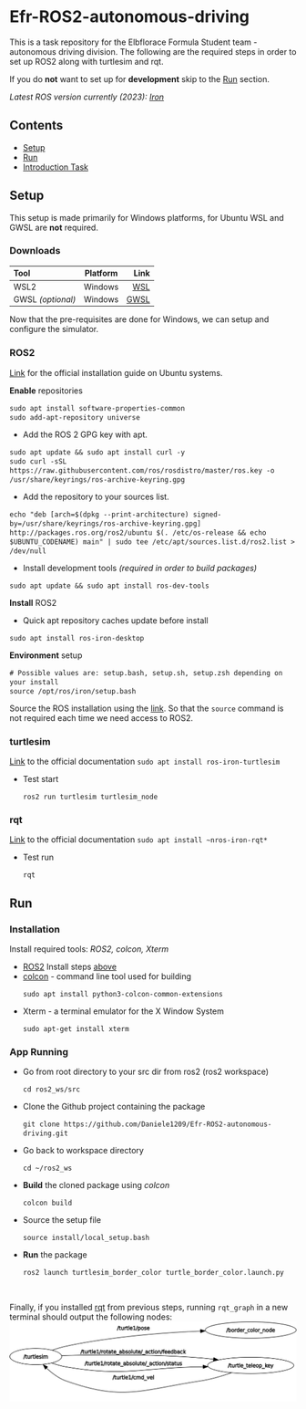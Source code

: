 # Efr-ROS2-autonomous-driving

This is a task repository for the Elbflorace Formula Student team - autonomous driving division.
The following are the required steps in order to set up ROS2 along with turtlesim and rqt. 

If you do **not** want to set up for **development** skip to the [Run](#run) section.

*Latest ROS version currently (2023): [Iron](https://docs.ros.org/en/iron/index.html)*


## Contents
- [Setup](#setup)
- [Run](#run)
- [Introduction Task](#introduction)

## Setup
This setup is made primarily for Windows platforms, for Ubuntu WSL and GWSL are **not** required.
### Downloads
| Tool              | Platform |                                                         Link |
| :---------------- | :------: | -----------------------------------------------------------: |
| WSL2              | Windows  | [WSL](https://learn.microsoft.com/en-us/windows/wsl/install) |
| GWSL *(optional)* | Windows  |                      [GWSL](https://opticos.github.io/gwsl/) |

<p> Now that the pre-requisites are done for Windows, we can setup and configure the simulator.

### ROS2
[Link](https://docs.ros.org/en/iron/Installation/Ubuntu-Install-Debians.html) for the official installation guide on Ubuntu systems. 

**Enable** repositories
```
sudo apt install software-properties-common
sudo add-apt-repository universe
```
- Add the ROS 2 GPG key with apt.
```
sudo apt update && sudo apt install curl -y
sudo curl -sSL https://raw.githubusercontent.com/ros/rosdistro/master/ros.key -o /usr/share/keyrings/ros-archive-keyring.gpg
```
- Add the repository to your sources list.
```
echo "deb [arch=$(dpkg --print-architecture) signed-by=/usr/share/keyrings/ros-archive-keyring.gpg] http://packages.ros.org/ros2/ubuntu $(. /etc/os-release && echo $UBUNTU_CODENAME) main" | sudo tee /etc/apt/sources.list.d/ros2.list > /dev/null
```
- Install development tools *(required in order to build packages)*
```
sudo apt update && sudo apt install ros-dev-tools
```
**Install** ROS2
- Quick apt repository caches update before install
```
sudo apt install ros-iron-desktop
```
**Environment** setup
```
# Possible values are: setup.bash, setup.sh, setup.zsh depending on your install
source /opt/ros/iron/setup.bash
```
Source the ROS installation using the [link](https://docs.ros.org/en/iron/Tutorials/Beginner-CLI-Tools/Configuring-ROS2-Environment.html). So that the `source` command is not required each time we need access to ROS2. 
### turtlesim
[Link](https://docs.ros.org/en/iron/Tutorials/Beginner-CLI-Tools/Introducing-Turtlesim/Introducing-Turtlesim.html) to the official documentation
    ```
    sudo apt install ros-iron-turtlesim
    ```
- Test start
    ```
    ros2 run turtlesim turtlesim_node
    ```
### rqt
[Link](https://docs.ros.org/en/iron/Tutorials/Beginner-CLI-Tools/Introducing-Turtlesim/Introducing-Turtlesim.html) to the official documentation
    ```
    sudo apt install ~nros-iron-rqt*
    ```
- Test run
    ```
    rqt
    ```
## Run
### Installation
 Install required tools: *ROS2, colcon, Xterm*
 - [ROS2](https://docs.ros.org/en/iron/index.html) 
    Install steps [above](#ros2)
 - [colcon](https://colcon.readthedocs.io/en/released/) - command line tool used for building
    ```
    sudo apt install python3-colcon-common-extensions
    ```
 - Xterm - a terminal emulator for the X Window System
    ```
    sudo apt-get install xterm 
    ```
### App Running
- Go from root directory to your src dir from ros2 (ros2 workspace)
    ```
    cd ros2_ws/src
    ```
- Clone the Github project containing the package
    ```
    git clone https://github.com/Daniele1209/Efr-ROS2-autonomous-driving.git
    ```
- Go back to workspace directory 
    ```
    cd ~/ros2_ws
    ```
- **Build** the cloned package using *colcon*  
    ```
    colcon build
    ```
- Source the setup file
    ```
    source install/local_setup.bash
    ```
- **Run** the package
    ```
    ros2 launch turtlesim_border_color turtle_border_color.launch.py
    ```

<br>

Finally, if you installed [rqt](#rqt) from previous steps, running `rqt_graph` in a new terminal should output the following nodes: 
![alt text](./images/rosgraph.png)